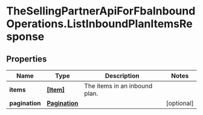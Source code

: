 # TheSellingPartnerApiForFbaInboundOperations.ListInboundPlanItemsResponse

## Properties

Name | Type | Description | Notes
------------ | ------------- | ------------- | -------------
**items** | [**[Item]**](Item.md) | The items in an inbound plan. | 
**pagination** | [**Pagination**](Pagination.md) |  | [optional] 


